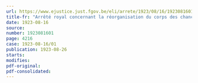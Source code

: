 ```yaml
---
url: https://www.ejustice.just.fgov.be/eli/arrete/1923/08/16/1923081601/justel
title-fr: "Arrêté royal concernant la réorganisation du corps des chanceliers, des drogmans et des interprètes"
date: 1923-08-16
source:
number: 1923081601
page: 4216
case: 1923-08-16/01
publication: 1923-08-26
starts:
modifies:
pdf-original:
pdf-consolidated:
---
```


